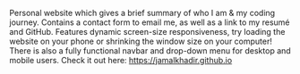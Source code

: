 Personal website which gives a brief summary of who I am & my coding journey. Contains a contact form to email me, as well as a link to my resumé and GitHub. Features dynamic screen-size responsiveness, try loading the website on your phone or shrinking the window size on your computer! There is also a fully functional navbar and drop-down menu for desktop and mobile users.
Check it out here: https://jamalkhadir.github.io

